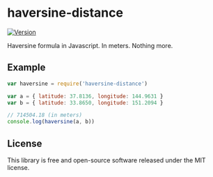 # haversine-distance

[![Version](http://img.shields.io/npm/v/haversine-distance.svg)](https://www.npmjs.org/package/haversine-distance)

Haversine formula in Javascript.  In meters.  Nothing more.


## Example

``` javascript
var haversine = require('haversine-distance')

var a = { latitude: 37.8136, longitude: 144.9631 }
var b = { latitude: 33.8650, longitude: 151.2094 }

// 714504.18 (in meters)
console.log(haversine(a, b))
```


## License

This library is free and open-source software released under the MIT license.
